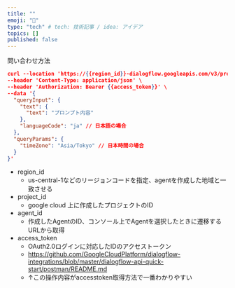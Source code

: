 ```yaml
---
title: ""
emoji: "🎉"
type: "tech" # tech: 技術記事 / idea: アイデア
topics: []
published: false
---
```


問い合わせ方法

```json
curl --location 'https://{{region_id}}-dialogflow.googleapis.com/v3/projects/{{project_id}}/locations/{{region_id}}/agents/{{agent_id}}/sessions/{{session_id}}:detectIntent' \
--header 'Content-Type: application/json' \
--header 'Authorization: Bearer {{access_token}}' \
--data '{
  "queryInput": {
    "text": {
      "text": "プロンプト内容"
    },
    "languageCode": "ja" // 日本語の場合
  },
  "queryParams": {
    "timeZone": "Asia/Tokyo" // 日本時間の場合
  }
}'
```

- region_id
    - us-central-1などのリージョンコードを指定、agentを作成した地域と一致させる
- project_id
    - google cloud 上に作成したプロジェクトのID
- agent_id
    - 作成したAgentのID、コンソール上でAgentを選択したときに遷移するURLから取得
- access_token
    - OAuth2.0ログインに対応したIDのアクセストークン
    - https://github.com/GoogleCloudPlatform/dialogflow-integrations/blob/master/dialogflow-api-quick-start/postman/README.md
    - ↑この操作内容がaccesstoken取得方法で一番わかりやすい
